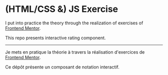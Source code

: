 # (HTML/CSS &) JS Exercise

I put into practice the theory through the realization of exercises of [Frontend Mentor](https://www.frontendmentor.io).  

This repo presents interactive rating component.

---

Je mets en pratique la théorie à travers la réalisation d'exercices de [Frontend Mentor](https://www.frontendmentor.io).  

Ce dépôt présente un composant de notation interactif.
